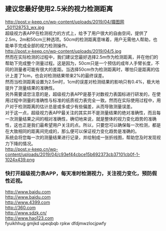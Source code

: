 ## 建议您最好使用2.5米的视力检测距离  
http://post.v-keep.cn/wp-content/uploads/2019/04/摄图网_501128753_wx.jpg  
超级视力表APP在检测视力的方式上，给予了用户很大的自由空间，提供了2.5m，2m和50cm三种选项。50cm的检测距离意味着，用户无需他人帮助，也能单手完成全部的视力检测操作。  
http://post.v-keep.cn/wp-content/uploads/2019/04/5.jpg  
然而在实际检测的过程中，我们建议您最好选择2.5m作为检测距离，并在他们的帮助下完成整个测量过程。这是因为，50cm只是一个预估的成年人手臂长度，不同的测量者可能有很大的差距。当选择50cm作为检测距离时，哪怕只是距离的估计上差了1cm，也会对检测结果带来2%的最终误差。  
然而当检测距离设置为2.5m时，1cm的误差对检测结果的影响只有0.4%，极大地提升了测量结果的准确性。  
另外需要请您注意的是，超级视力表APP是基于对数视力表国标进行研发的，在使用过程中测量的准确性与标准的纸质视力表完全一致。然而在实际使用过程中，用户对于检测距离的估计总是或多或少有些偏差，从而导致测量误差。  
对于这一点，超级视力表APP最关注的其实并不是测量结果的绝对准确性，而且每一次测量结果之间的相对准确性，确切地来说，就是整体的视力变化趋势的准确性，这也正是我们最希望用户关注的点。所以，只要您可以确保每一次检测，都是在大致相同的距离间完成的，那么便可以保证视力变化趋势是准确的。  
系统会将您每一次的测量结果进行记录，并绘制成一张折线图，帮助您及时发现视力下降的情况。  
http://post.v-keep.cn/wp-content/uploads/2019/04/c93ef44cbce15b692373cb37101cb0f-1-1024x439.png  
### 快打开超级视力表APP，每天准时检测视力，关注视力变化，预防假性近视。  
   
<a href="http://www.baidu.com" rel="nofollow">http://www.baidu.com</a>  
<a href="http://www.baidu.com" rel="nofollow">http://www.baidu.com</a>  
<a href="http://www.4399.com" rel="nofollow">http://www.4399.com</a>  
<a href="http://360.com" rel="nofollow">http://360.com</a>  
<a href="http://www.sdzk.cn/" rel="nofollow">http://www.sdzk.cn/</a>  
<a href="http://www.hao123.com" rel="nofollow">http://www.hao123.com</a>  
fyuikhhug gmjkd upeqbqb rpkw dfdjmwzlocjpwfy  
